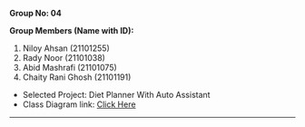 **Group No: 04**

**Group Members (Name with ID):**

1. Niloy Ahsan (21101255)
2. Rady Noor (21101038)
3. Abid Mashrafi (21101075)
4. Chaity Rani Ghosh (21101191)
                                
- Selected Project: Diet Planner With Auto Assistant
- Class Diagram link: [Click Here](https://drive.google.com/file/d/1QgBfZpLBS8HlZiCm6L0k2VN9W1ugvFCK/view?usp=drivesdk)
---
